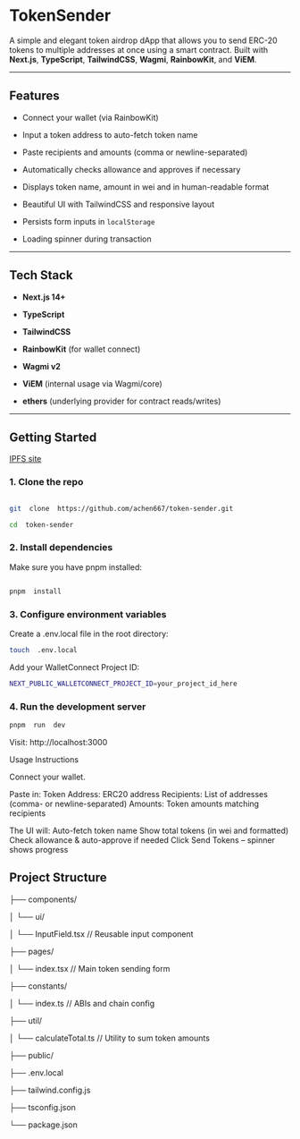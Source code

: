 
#  TokenSender

  

A simple and elegant token airdrop dApp that allows you to send ERC-20 tokens to multiple addresses at once using a smart contract. Built with **Next.js**, **TypeScript**, **TailwindCSS**, **Wagmi**, **RainbowKit**, and **ViEM**.

  

---

  

##  Features

  

- Connect your wallet (via RainbowKit)

- Input a token address to auto-fetch token name

- Paste recipients and amounts (comma or newline-separated)

- Automatically checks allowance and approves if necessary

- Displays token name, amount in wei and in human-readable format

- Beautiful UI with TailwindCSS and responsive layout

- Persists form inputs in `localStorage`

- Loading spinner during transaction

  

---

  

##  Tech Stack

  

-  **Next.js 14+**

-  **TypeScript**

-  **TailwindCSS**

-  **RainbowKit** (for wallet connect)

-  **Wagmi v2**

-  **ViEM** (internal usage via Wagmi/core)

-  **ethers** (underlying provider for contract reads/writes)

  

---

  

##  Getting Started

[IPFS site](https://ipfs.io/ipfs/QmXG7jqUgomZsM8vbasLqndECoHXZAPyr6Kdx6Lac2mgYi/)


###  1. Clone the repo

  

```bash

git  clone  https://github.com/achen667/token-sender.git

cd  token-sender
```
  

###  2.  Install  dependencies

  

Make  sure  you  have  pnpm  installed:

  
```bash

pnpm  install
```
  

###  3.  Configure  environment  variables

  

Create  a  .env.local  file  in  the  root  directory:

  
```bash
touch  .env.local
```
  

Add  your  WalletConnect  Project  ID:

  
```bash
NEXT_PUBLIC_WALLETCONNECT_PROJECT_ID=your_project_id_here
```
  

###  4.  Run  the  development  server

  
```bash
pnpm  run  dev
```
  

Visit:  http://localhost:3000

  

Usage  Instructions

  

Connect  your  wallet.

Paste  in:
Token  Address:  ERC20  address
Recipients:  List  of  addresses (comma- or  newline-separated)
Amounts:  Token  amounts  matching  recipients


The  UI  will:
Auto-fetch  token  name
Show  total  tokens (in wei  and  formatted)
Check  allowance  &  auto-approve  if  needed
Click  Send  Tokens  –  spinner  shows  progress

  

## Project  Structure

├──  components/

│  └──  ui/

│  └──  InputField.tsx  //  Reusable  input  component

├──  pages/

│  └──  index.tsx  //  Main  token  sending  form

├──  constants/

│  └──  index.ts  //  ABIs  and  chain  config

├──  util/

│  └──  calculateTotal.ts  //  Utility  to  sum  token  amounts

├──  public/

├──  .env.local

├──  tailwind.config.js

├──  tsconfig.json

└──  package.json

  
 